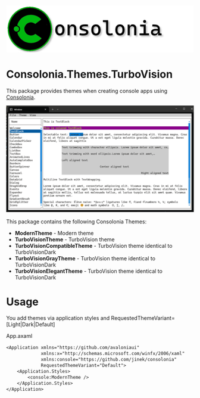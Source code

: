 ![logo](https://raw.githubusercontent.com/jinek/consolonia/main/assets/images/Logo.png)

# Consolonia.Themes.TurboVision
This package provides themes when creating console apps using [Consolonia](https://github.com/jinek/consolonia).

![themes](https://raw.githubusercontent.com/jinek/consolonia/main/assets/images/Themes.gif)

This package contains the following Consolonia Themes:
* **ModernTheme** - Modern  theme
* **TurboVisionTheme** - TurboVision theme
* **TurboVisionCompatibleTheme** - TurboVision theme identical to TurboVisionDark
* **TurboVisionGrayTheme** - TurboVision theme identical to TurboVisionDark
* **TurboVisionElegantTheme** - TurboVision theme identical to TurboVisionDark


# Usage
You add themes via application styles and RequestedThemeVariant=[Light|Dark|Default]

App.axaml
```xaml
<Application xmlns="https://github.com/avaloniaui"
             xmlns:x="http://schemas.microsoft.com/winfx/2006/xaml"
             xmlns:console="https://github.com/jinek/consolonia"
             RequestedThemeVariant="Default">
    <Application.Styles>
        <console:ModernTheme />
    </Application.Styles>
</Application>
```

